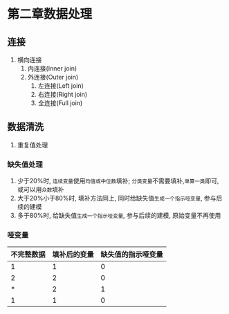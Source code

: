 # 第二章数据处理

## 连接
1. 横向连接
    1. 内连接(Inner join)
    2. 外连接(Outer join)
        1. 左连接(Left join)
        2. 右连接(Right join)
        3. 全连接(Full join)

## 数据清洗
1. 重复值处理



### 缺失值处理
1. 少于20%时, `连续变量`使用`均值或中位数`填补; `分类变量`不需要填补,`单算一类`即可, 或可以用`众数`填补
2. 大于20%小于80%时, 填补方法同上, 同时给缺失值`生成一个指示哑变量`, 参与后续的建模
3. 多于80%时, 给缺失值`生成一个指示哑变量`, 参与后续的建模, 原始变量不再使用


### 哑变量

不完整数据|填补后的变量|缺失值的指示哑变量
--|--|--
1|1|0
2|2|0
*|2|1
1|1|0

